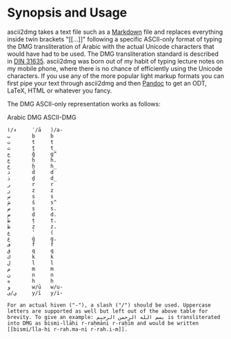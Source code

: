 Synopsis and Usage
==================

ascii2dmg takes a text file such as a [Markdown](http://daringfireball.net/projects/markdown/) file and replaces everything inside twin brackets "[[...]]" following a specific ASCII-only format of typing the DMG transliteration of Arabic with the actual Unicode characters that would have had to be used. The DMG transliteration standard is described in [DIN 31635](http://en.wikipedia.org/wiki/DIN_31635). ascii2dmg was born out of my habit of typing lecture notes on my mobile phone, where there is no chance of efficiently using the Unicode characters. If you use any of the more popular light markup formats you can first pipe your text through ascii2dmg and then [Pandoc](http://johnmacfarlane.net/pandoc/) to get an ODT, LaTeX, HTML or whatever you fancy.

The DMG ASCII-only representation works as follows:

Arabic  DMG  ASCII-DMG
~~~~~~~~~~~~~~~~~~~~~~
ء/ا     ʾ/ā   )/a-
ب       b     b
ت       t     t
ث       ṯ     t_
ج       ǧ     g^
ح       ḥ     h.
خ       ḫ     h_
د       d     d
ذ       ḏ     d_
ر       r     r
ز       z     z
س       s     s
ش       š     s^
ص       ṣ     s.
ض       ḍ     d.
ط       ṭ     t.
ظ       ẓ     z.
ع       ʿ     (
غ       ġ     g.
ف       f     f
ق       q     q
ك       k     k
ل       l     l
م       m     m
ن       n     n
ه       h     h
و       w/ū   w/u-
ي/ى     y/ī   y/i-

For an actual hiven ("-"), a slash ("/") should be used. Uppercase letters are supported as well but left out of the above table for brevity. To give an example: بسم الله الرحمن الرحيم is transliterated into DMG as bismi-llāhi r-raḥmāni r-raḥīm and would be written [[bismi/lla-hi r-rah.ma-ni r-rah.i-m]].
